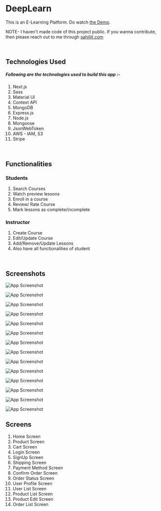 # DeepLearn

This is an E-Learning Platform.  Do watch [the Demo](https://www.youtube.com/watch?v=nSpWLE-Vbbs).

NOTE- I haven't made code of this project public. If you wanna contribute, then please reach out to me through [sahiljit.com](https://www.sahiljit.com)

<br/>

## Technologies Used

##### Following are the technologies used to build this app :-
    
1. Next.js
2. Sass
3. Material UI 
4. Context API
5. MongoDB
6. Express.js
7. Node.js
8. Mongoose
9. JsonWebToken
10. AWS - IAM, S3
11. Stripe

<br/>


## Functionalities

### Students

1. Search Courses
2. Watch preview lessons
2. Enroll in a course
3. Review/ Rate Course
4. Mark lessons as complete/incomplete


### Instructor

1. Create Course
2. Edit/Update Course
3. Add/Remove/Update Lessons 
4. Also have all functionalities of student

<br/>


## Screenshots

![App Screenshot](/screenshots/ss-1.png)
<br/>

![App Screenshot](/screenshots/ss-2.png)
<br/>

![App Screenshot](/screenshots/ss-3.png)
<br/>

![App Screenshot](/screenshots/ss-4.png)
<br/>

![App Screenshot](/screenshots/ss-5.png)
<br/>

![App Screenshot](/screenshots/ss-6.png)
<br/>

![App Screenshot](/screenshots/ss-7.png)
<br/>

![App Screenshot](/screenshots/ss-8.png)
<br/>


![App Screenshot](/screenshots/ss-9.png)
<br/>


![App Screenshot](/screenshots/ss-10.png)
<br/>


![App Screenshot](/screenshots/ss-11.png)
<br/>


![App Screenshot](/screenshots/ss-12.png)
<br/>


![App Screenshot](/screenshots/ss-13.png)
<br/>


![App Screenshot](/screenshots/ss-14.png)
<br/>






## Screens

1. Home Screen
2. Product Screen
3. Cart Screen
4. Login Screen
5. SignUp Screen
6. Shipping Screen 
7. Payment Method Screen 
8. Confirm Order Screen 
9. Order Status Screen
10. User Profile Screen
11. User List Screen
12. Product List Screen 
13. Product Edit Screen 
14. Order List Screen

<br/>




